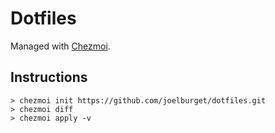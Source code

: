 # Dotfiles

Managed with [Chezmoi](https://www.chezmoi.io/).

## Instructions

```
> chezmoi init https://github.com/joelburget/dotfiles.git
> chezmoi diff
> chezmoi apply -v
```
